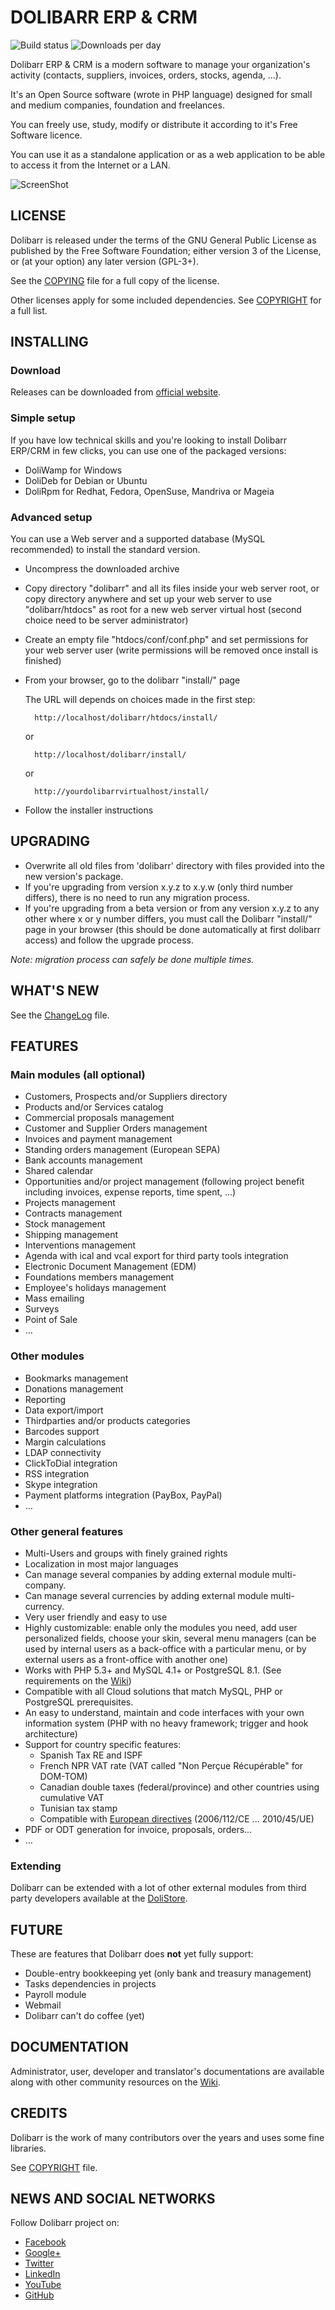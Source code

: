 # DOLIBARR ERP & CRM

![Build status](https://img.shields.io/travis/Dolibarr/dolibarr/develop.svg) ![Downloads per day](https://img.shields.io/sourceforge/dm/dolibarr.svg)

Dolibarr ERP & CRM is a modern software to manage your organization's activity (contacts, suppliers, invoices, orders, stocks, agenda, ...).

It's an Open Source software (wrote in PHP language) designed for small and medium companies, foundation and freelances.

You can freely use, study, modify or distribute it according to it's Free Software licence.

You can use it as a standalone application or as a web application to be able to access it from the Internet or a LAN.

![ScreenShot](http://www.dolibarr.org/images/dolibarr_screenshot1_640x400.png)

## LICENSE

Dolibarr is released under the terms of the GNU General Public License as published by the Free Software Foundation; either version 3 of the License, or (at your option) any later version (GPL-3+).

See the [COPYING](https://github.com/Dolibarr/dolibarr/blob/develop/COPYING) file for a full copy of the license.

Other licenses apply for some included dependencies. See [COPYRIGHT](https://github.com/Dolibarr/dolibarr/blob/develop/COPYRIGHT) for a full list.

## INSTALLING

### Download

Releases can be downloaded from [official website](http://www.dolibarr.org/).

### Simple setup

If you have low technical skills and you're looking to install Dolibarr ERP/CRM in few clicks, you can use one of the packaged versions:

- DoliWamp for Windows
- DoliDeb for Debian or Ubuntu
- DoliRpm for Redhat, Fedora, OpenSuse, Mandriva or Mageia

### Advanced setup

You can use a Web server and a supported database (MySQL recommended) to install the standard version.

- Uncompress the downloaded archive
- Copy directory "dolibarr" and all its files inside your web server root, or copy directory anywhere and set up your web server to use "dolibarr/htdocs" as root for a new web server virtual host (second choice need to be server administrator)
- Create an empty file "htdocs/conf/conf.php" and set permissions for your web server user (write permissions will be removed once install is finished)
- From your browser, go to the dolibarr "install/" page

    The URL will depends on choices made in the first step:

        http://localhost/dolibarr/htdocs/install/
        
    or
    
        http://localhost/dolibarr/install/
        
    or
    
    	http://yourdolibarrvirtualhost/install/
   
- Follow the installer instructions

## UPGRADING

- Overwrite all old files from 'dolibarr' directory with files provided into the new version's package.
- If you're upgrading from version x.y.z to x.y.w (only third number differs), there is no need to run any migration process.
- If you're upgrading from a beta version or from any version x.y.z to any other where x or y number differs, you must call the Dolibarr "install/" page in your browser (this should be done automatically at first dolibarr access) and follow the upgrade process.

*Note: migration process can safely be done multiple times.*

## WHAT'S NEW

See the [ChangeLog](https://github.com/Dolibarr/dolibarr/blob/develop/ChangeLog) file.

## FEATURES

### Main modules (all optional)

- Customers, Prospects and/or Suppliers directory
- Products and/or Services catalog
- Commercial proposals management
- Customer and Supplier Orders management
- Invoices and payment management
- Standing orders management (European SEPA)
- Bank accounts management
- Shared calendar
- Opportunities and/or project management (following project benefit including invoices, expense reports, time spent, ...)
- Projects management
- Contracts management
- Stock management
- Shipping management
- Interventions management
- Agenda with ical and vcal export for third party tools integration
- Electronic Document Management (EDM)
- Foundations members management
- Employee's holidays management
- Mass emailing
- Surveys
- Point of Sale
- …

### Other modules

- Bookmarks management
- Donations management
- Reporting
- Data export/import
- Thirdparties and/or products categories
- Barcodes support
- Margin calculations
- LDAP connectivity
- ClickToDial integration
- RSS integration
- Skype integration
- Payment platforms integration (PayBox, PayPal)
- …

### Other general features
- Multi-Users and groups with finely grained rights
- Localization in most major languages
- Can manage several companies by adding external module multi-company.
- Can manage several currencies by adding external module multi-currency.
- Very user friendly and easy to use
- Highly customizable: enable only the modules you need, add user personalized fields, choose your skin, several menu managers (can be used by internal users as a back-office with a particular menu, or by external users as a front-office with another one)
- Works with PHP 5.3+ and MySQL 4.1+ or PostgreSQL 8.1. (See requirements on the [Wiki](http://wiki.dolibarr.org/index.php/Prerequisite))
- Compatible with all Cloud solutions that match MySQL, PHP or PostgreSQL prerequisites.
- An easy to understand, maintain and code interfaces with your own information system (PHP with no heavy framework; trigger and hook architecture)
- Support for country specific features:
    - Spanish Tax RE and ISPF
    - French NPR VAT rate (VAT called "Non Perçue Récupérable" for DOM-TOM)
    - Canadian double taxes (federal/province) and other countries using cumulative VAT
    - Tunisian tax stamp
    - Compatible with [European directives](http://europa.eu/legislation_summaries/taxation/l31057_en.htm) (2006/112/CE ... 2010/45/UE)
- PDF or ODT generation for invoice, proposals, orders...
- …

### Extending

Dolibarr can be extended with a lot of other external modules from third party developers available at the [DoliStore](http://www.dolistore.com).

## FUTURE

These are features that Dolibarr does **not** yet fully support:

- Double-entry bookkeeping yet (only bank and treasury management)
- Tasks dependencies in projects
- Payroll module
- Webmail
- Dolibarr can't do coffee (yet)

## DOCUMENTATION

Administrator, user, developer and translator's documentations are available along with other community resources on the [Wiki](http://wiki.dolibarr.org).

## CREDITS

Dolibarr is the work of many contributors over the years and uses some fine libraries.

See [COPYRIGHT](https://github.com/Dolibarr/dolibarr/blob/develop/COPYRIGHT) file.

## NEWS AND SOCIAL NETWORKS

Follow Dolibarr project on:

- [Facebook](https://www.facebook.com/dolibarr)
- [Google+](https://plus.google.com/+DolibarrOrg)
- [Twitter](http://www.twitter.com/dolibarr)
- [LinkedIn](https://www.linkedin.com/company/association-dolibarr)
- [YouTube](https://www.youtube.com/user/DolibarrERPCRM)
- [GitHub](https://github.com/Dolibarr/dolibarr)
